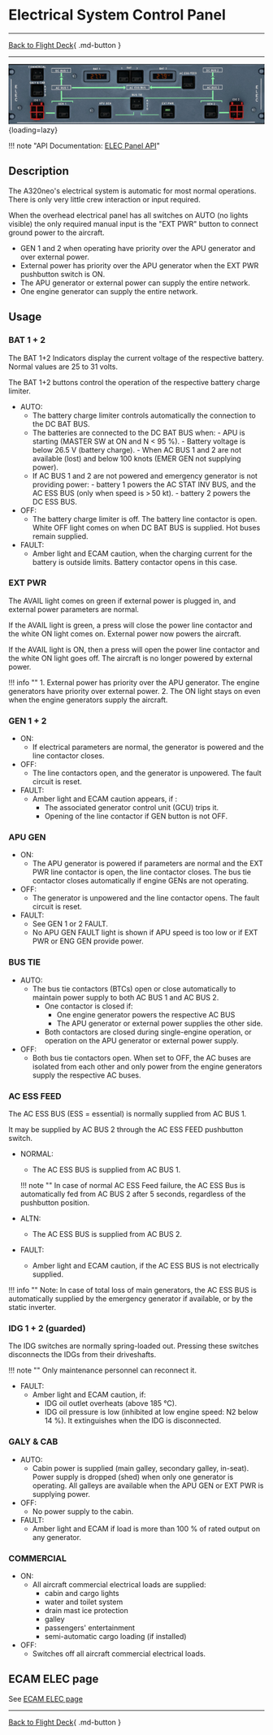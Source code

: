 # Electrical System Control Panel

---

[Back to Flight Deck](../index.md){ .md-button }

---

![Overhead Electrical Panel](../../../assets/a32nx-briefing/overhead-panel/ELEC-Panel.jpg "Overhead Electrical Panel"){loading=lazy}

!!! note "API Documentation: [ELEC Panel API](../../../../fbw-a32nx/a32nx-api/a32nx-flightdeck-api.md#elec-panel)"

## Description

The A320neo's electrical system is automatic for most normal operations. There is only very little crew interaction or input required.

When the overhead electrical panel has all switches on AUTO (no lights visible) the only required manual input is the "EXT PWR" button to connect ground power to the aircraft.

- GEN 1 and 2 when operating have priority over the APU generator and over external power.
- External power has priority over the APU generator when the EXT PWR pushbutton switch is ON.
- The APU generator or external power can supply the entire network.
- One engine generator can supply the entire network.

## Usage

### BAT 1 + 2

The BAT 1+2 Indicators display the current voltage of the respective battery. Normal values are 25 to 31 volts.

The BAT 1+2 buttons control the operation of the respective battery charge limiter.

- AUTO:
    - The battery charge limiter controls automatically the connection to the DC BAT BUS.
    - The batteries are connected to the DC BAT BUS when:
          - APU is starting (MASTER SW at ON and N < 95 %).
          - Battery voltage is below 26.5 V (battery charge).
          - When AC BUS 1 and 2 are not available (lost) and below 100 knots (EMER GEN not supplying power).
    - If AC BUS 1 and 2 are not powered and emergency generator is not
    providing power:
          - battery 1 powers the AC STAT INV BUS, and the AC ESS BUS (only when speed is > 50 kt).
          - battery 2 powers the DC ESS BUS.
- OFF:
    - The battery charge limiter is off. The battery line contactor is open. White OFF light comes on when DC BAT BUS is supplied. Hot buses remain supplied.
- FAULT:
    - Amber light and ECAM caution, when the charging current for the battery is outside limits. Battery contactor opens in this case.

### EXT PWR

The AVAIL light comes on green if external power is plugged in, and external power parameters are normal.

If the AVAIL light is green, a press will close the power line contactor and the white ON light comes on. External power now powers the aircraft.

If the AVAIL light is ON, then a press will open the power line contactor and the white ON light goes off. The aircraft is no longer powered by external power.

!!! info ""
    1. External power has priority over the APU generator. The engine generators have priority over external power.
    2. The ON light stays on even when the engine generators supply the aircraft.

### GEN 1 + 2

- ON:
    - If electrical parameters are normal, the generator is powered and the line contactor closes.
- OFF:
    - The line contactors open, and the generator is unpowered. The fault circuit is reset.
- FAULT:
    - Amber light and ECAM caution appears, if :
        - The associated generator control unit (GCU) trips it.
        - Opening of the line contactor if GEN button is not OFF.

### APU GEN

- ON:
    - The APU generator is powered if parameters are normal and the EXT PWR line contactor is open, the line contactor closes. The bus tie contactor closes automatically if engine GENs are not operating.
- OFF:
    - The generator is unpowered and the line contactor opens. The fault circuit is reset.
- FAULT:
    - See GEN 1 or 2 FAULT.
    - No APU GEN FAULT light is shown if APU speed is too low or if EXT PWR or ENG GEN provide power.

### BUS TIE

- AUTO:
    - The bus tie contactors (BTCs) open or close automatically to maintain power supply to both AC BUS 1 and AC BUS 2.
        - One contactor is closed if:
            - One engine generator powers the respective AC BUS
            - The APU generator or external power supplies the other side.
        - Both contactors are closed during single-engine operation, or operation on the APU generator or external power supply.
- OFF:
    - Both bus tie contactors open. When set to OFF, the AC buses are isolated from each other and only power from the engine generators supply the respective AC buses.

### AC ESS FEED

The AC ESS BUS (ESS = essential) is normally supplied from AC BUS 1.

It may be supplied by AC BUS 2 through the AC ESS FEED pushbutton switch.

- NORMAL:
    - The AC ESS BUS is supplied from AC BUS 1.

    !!! note ""
        In case of normal AC ESS Feed failure, the AC ESS Bus is automatically fed from AC BUS 2 after 5 seconds, regardless of the pushbutton position.
- ALTN:
    - The AC ESS BUS is supplied from AC BUS 2.
- FAULT:
    - Amber light and ECAM caution, if the AC ESS BUS is not electrically supplied.

!!! info ""
    Note: In case of total loss of main generators, the AC ESS BUS is automatically supplied by the emergency generator if available, or by the static inverter.

### IDG 1 + 2 (guarded)

The IDG switches are normally spring-loaded out. Pressing these switches disconnects the IDGs from their driveshafts.

!!! note ""
    Only maintenance personnel can reconnect it.

- FAULT:
    - Amber light and ECAM caution, if:
        - IDG oil outlet overheats (above 185 °C).
        - IDG oil pressure is low (inhibited at low engine speed: N2 below 14 %). It extinguishes when the IDG is disconnected.

### GALY & CAB

- AUTO:
    - Cabin power is supplied (main galley, secondary galley, in-seat). Power supply is dropped (shed) when only one generator is operating. All galleys are available when the APU GEN or EXT PWR is supplying power.
- OFF:
    - No power supply to the cabin.
- FAULT:
    - Amber light and ECAM if load is more than 100 % of rated output on any generator.

### COMMERCIAL

- ON:
    - All aircraft commercial electrical loads are supplied:
        - cabin and cargo lights
        - water and toilet system
        - drain mast ice protection
        - galley
        - passengers' entertainment
        - semi-automatic cargo loading (if installed)
- OFF:
    - Switches off all aircraft commercial electrical loads.

## ECAM ELEC page

See [ECAM ELEC page](../../ecam/sd/elec.md)

---

[Back to Flight Deck](../index.md){ .md-button }
